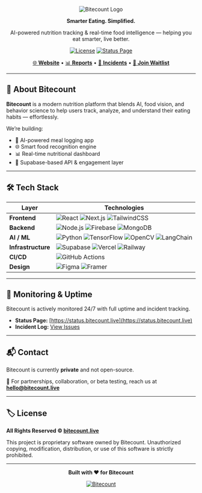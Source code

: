 <div align="center">

![Bitecount Logo](https://www.bitecount.live/media/demos/Bitecount-logo-without-BG.svg)

**Smarter Eating. Simplified.**

AI-powered nutrition tracking & real-time food intelligence — helping you eat smarter, live better.



[![License](https://img.shields.io/badge/License-All%20Rights%20Reserved-red)](#-license)
[![Status Page](https://img.shields.io/badge/Status%20Page-Live-blue)](https://status.bitecount.live)

[🌐 **Website**](https://bitecount.live) • [📊 **Reports**](https://status.bitecount.live/) • [🚨 **Incidents**](https://github.com/Admin-BiteCount/status-monitor/issues?q=is%3Aopen+label%3Auptime-alert) • [📝 **Join Waitlist**](https://bitecount.live)

</div>

---

## 🚀 About Bitecount

**Bitecount** is a modern nutrition platform that blends AI, food vision, and behavior science to help users track, analyze, and understand their eating habits — effortlessly.

We’re building:

- 📱 AI-powered meal logging app
- 🌐 Smart food recognition engine
- 📊 Real-time nutritional dashboard
- 🔗 Supabase-based API & engagement layer

---

## 🛠️ Tech Stack

| Layer             | Technologies                                                                                                                                                                                                 |
|-------------------|--------------------------------------------------------------------------------------------------------------------------------------------------------------------------------------------------------------|
| **Frontend**      | ![React](https://img.shields.io/badge/React-20232A?logo=react&logoColor=61DAFB) ![Next.js](https://img.shields.io/badge/Next.js-000000?logo=nextdotjs&logoColor=white) ![TailwindCSS](https://img.shields.io/badge/Tailwind_CSS-38B2AC?logo=tailwind-css&logoColor=white) |
| **Backend**       | ![Node.js](https://img.shields.io/badge/Node.js-339933?logo=node.js&logoColor=white) ![Firebase](https://img.shields.io/badge/Firebase-FFCA28?logo=firebase&logoColor=black) ![MongoDB](https://img.shields.io/badge/MongoDB-47A248?logo=mongodb&logoColor=white) |
| **AI / ML**       | ![Python](https://img.shields.io/badge/Python-3776AB?logo=python&logoColor=white) ![TensorFlow](https://img.shields.io/badge/TensorFlow-FF6F00?logo=tensorflow&logoColor=white) ![OpenCV](https://img.shields.io/badge/OpenCV-5C3EE8?logo=opencv&logoColor=white) ![LangChain](https://img.shields.io/badge/LangChain-000000?logo=langchain&logoColor=white) |
| **Infrastructure**| ![Supabase](https://img.shields.io/badge/Supabase-3ECF8E?logo=supabase&logoColor=white) ![Vercel](https://img.shields.io/badge/Vercel-000000?logo=vercel&logoColor=white) ![Railway](https://img.shields.io/badge/Railway-0B0D0E?logo=railway&logoColor=white) |
| **CI/CD**         | ![GitHub Actions](https://img.shields.io/badge/GitHub_Actions-2088FF?logo=github-actions&logoColor=white) |
| **Design**        | ![Figma](https://img.shields.io/badge/Figma-F24E1E?logo=figma&logoColor=white) ![Framer](https://img.shields.io/badge/Framer-0055FF?logo=framer&logoColor=white) |

---

## 📡 Monitoring & Uptime

Bitecount is actively monitored 24/7 with full uptime and incident tracking.

- **Status Page:** [https://status.bitecount.live](https://status.bitecount.live)
- **Incident Log:** [View Issues](https://github.com/Admin-BiteCount/status-monitor/issues?q=is%3Aopen+label%3Auptime-alert)

---

## 📬 Contact

Bitecount is currently **private** and not open-source.

📧 For partnerships, collaboration, or beta testing, reach us at  
**[hello@bitecount.live](mailto:hello@bitecount.live)**

---

## 🏷️ License

**All Rights Reserved © [bitecount.live](https://bitecount.live)**

This project is proprietary software owned by Bitecount. Unauthorized copying, modification, distribution, or use of this software is strictly prohibited.

---

<div align="center">

**Built with ❤️ for Bitecount**

[![Bitecount](https://img.shields.io/badge/Powered%20by-Bitecount-orange)](https://bitecount.live)

</div>
